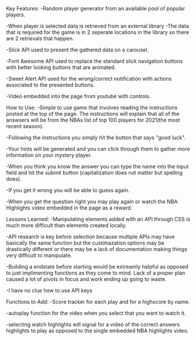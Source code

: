 Key Features:
-Random player generator from an available pool of popular players.

-When player is selected data is retrieved from an external library
-The data that is required for the game is in 2 seperate locations in the library so there are 2 retrievals that happen.

-Slick API used to present the gathered data on a carousel.

-Font Awesome API used to replace the standard slick navigation buttons with better looking buttons that are animated.

-Sweet Alert API used for the wrong/correct notification with actions associated to the presented buttons.

-Video embedded into the page from youtube with controls.

How to Use:
-Simple to use game that involves reading the instructions posted at the top of the page. The instructions will explain that all of the answsers will be from the NBAs list of top 100 players for 2021(the most recent season).

-Following the instructions you simply hit the button that says "good luck".

-Your hints will be generated and you can click through them to gather more information on your mystery player.

-When you think you know the answer you can type the name into the input field and hit the submit button (capitalization does not matter but spelling does).

-If you get it wrong you will be able to guess again.

-When you get the question right you may play again or watch the NBA Highlights video embedded in the page as a reward.

Lessons Learned:
-Manipulating elements added with an API through CSS is much more difficult than elements created locally.

-API research is key before selection because multiple APIs may have basically the same function but the custimazation options may be drastically different or there may be a lack of documentation making things very difficult to manipulate.

-Building a endstate before starting would be extreamly helpful as opposed to just implimenting functions as they come to mind. Lack of a proper plan caused a lot of pivots in focus and work ending up going to waste.

-I have no clue how to use API keys

Functions to Add:
-Score tracker for each play and for a highscore by name.

-autoplay function for the video when you select that you want to watch it.

-selecting watch highlights will signal for a video of the correct answers highlights to play as opposed to the single embedded NBA highlights video.

